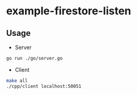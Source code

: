 # example-firestore-listen

## Usage

* Server
```sh
go run ./go/server.go
```

* Client
```sh
make all
./cpp/client localhost:50051
```
